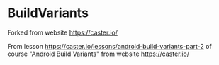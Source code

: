 # BuildVariants
Forked from website https://caster.io/

From lesson https://caster.io/lessons/android-build-variants-part-2 of course "Android Build Variants" from website https://caster.io/
